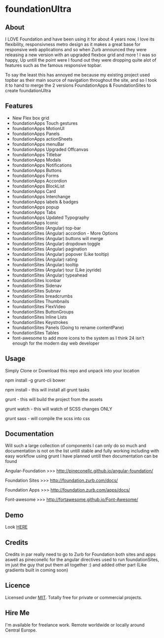 # foundationUltra

## About

I LOVE Foundation and have been using it for about 4 years now, I love its flexibility, responsivness metro design as it makes a great base for responsive web applications and so when Zurb announced they were releasing a new version with an upgraded flexbox grid and more ! I was so happy, Up untill the point were I found out they were dropping quite alot of features such as the famous responsive topbar.

To say the least this has annoyed me because my existing project used topbar as their main source of navigation throughout the site, and so I took it to hand to merge the 2 versions FoundationApps & FoundationSites to create foundationUltra

## Features

- New Flex box grid
- foundationApps Touch gestures
- foundationApps MotionUI
- foundationApps Panels
- foundationApps actionSheets
- foundationApps menuBar
- foundationApps Upgraded Offcanvas
- foundationApps Titlebar
- foundationApps Modals
- foundationApps Notifications
- foundationApps Buttons
- foundationApps Forms
- foundationApps Accordion
- foundationApps BlockList
- foundationApps Card
- foundationApps Interchange
- foundationApps labels & badges
- foundationApps popup
- foundationApps Tabs
- foundationApps Updated Typography
- foundationApps Iconic
- foundationSites (Angular) top-bar
- foundationSites (Angular) accordion - More Options
- foundationSites (Angular) buttons will merge
- foundationSites (Angular) dropdown toggle
- foundationSites (Angular) pagination
- foundationSites (Angular) popover (Like tooltip)
- foundationSites (Angular) rating
- foundationSites (Angular) tooltip
- foundationSites (Angular) tour (Like joyride)
- foundationSites (Angular) typeahead
- foundationSites Iconbar
- foundationSites Sidenav
- foundationSites Subnav
- foundationSites breadcrumbs
- foundationSites Thumbnails
- foundationSites FlexVideo
- foundationSites ButtonGroups
- foundationSites Inline Lists
- foundationSites Keystrokes
- foundationSites Panels (Going to rename contentPane)
- foundationSites Tables
- font-awesome to add more icons to the system as I think 24 isn't enough for the modern day web developer

## Usage

Simply Clone or Download this repo and unpack into your location 

npm install -g grunt-cli bower

npm install - this will install all grunt tasks

grunt - this will build the project from the assets

grunt watch - this will watch of SCSS changes ONLY 

grunt sass - will compile the scss into css

## Documentation

Will such a large collection of components I can only do so much and documentation is not on the list untill stable and fully working including with easy workflow using grunt I have planned untill then documentation can be found

Angular-Foundation >>> http://pineconellc.github.io/angular-foundation/

Foundation Sites >>> http://foundation.zurb.com/docs/

Foundation Apps >>> http://foundation.zurb.com/apps/docs/

Font-awesome >>> http://fortawesome.github.io/Font-Awesome/

## Demo

Look [HERE](http://relutiondev.github.io/foundationUltra/)

## Credits

Credits in par really need to go to Zurb for Foundation both sites and apps aswell as pineconellc for the angular directives used to run foundationSites, im just the guy that put them all together :) and added other part (Like gradients built in coming soon)

## Licence

Licensed under [MIT](http://opensource.org/licenses/mit-license.php). Totally free for private or commercial projects.

## Hire Me

I'm available for freelance work. Remote worldwide or locally around Central Europe.
